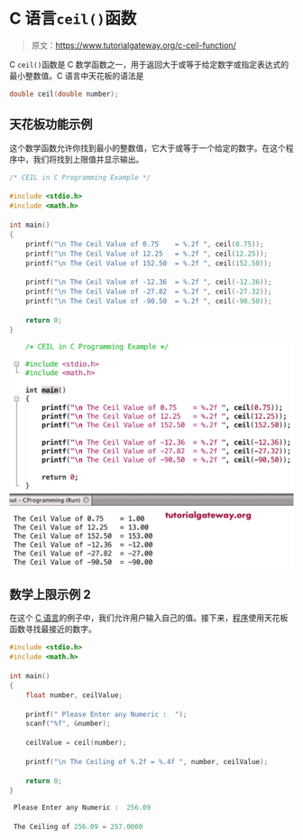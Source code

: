 # C 语言`ceil()`函数

> 原文：<https://www.tutorialgateway.org/c-ceil-function/>

C `ceil()`函数是 C 数学函数之一，用于返回大于或等于给定数字或指定表达式的最小整数值。C 语言中天花板的语法是

```c
double ceil(double number);
```

## 天花板功能示例

这个数学函数允许你找到最小的整数值，它大于或等于一个给定的数字。在这个程序中，我们将找到上限值并显示输出。

```c
/* CEIL in C Programming Example */

#include <stdio.h>
#include <math.h>

int main()
{
    printf("\n The Ceil Value of 0.75    = %.2f ", ceil(0.75));
    printf("\n The Ceil Value of 12.25   = %.2f ", ceil(12.25));    
    printf("\n The Ceil Value of 152.50  = %.2f ", ceil(152.50));

    printf("\n The Ceil Value of -12.36  = %.2f ", ceil(-12.36)); 
    printf("\n The Ceil Value of -27.82  = %.2f ", ceil(-27.32));  
    printf("\n The Ceil Value of -90.50  = %.2f ", ceil(-90.50));

    return 0;
}
```

![C ceil Function 1](img/131fc03948f5e277926e45ae0aba266a.png)

## 数学上限示例 2

在这个 [C 语言](https://www.tutorialgateway.org/c-programming/)的例子中，我们允许用户输入自己的值。接下来，[程序](https://www.tutorialgateway.org/c-programming-examples/)使用天花板函数寻找最接近的数字。

```c
#include <stdio.h>
#include <math.h> 

int main()
{
    float number, ceilValue;

    printf(" Please Enter any Numeric :  ");
    scanf("%f", &number);

    ceilValue = ceil(number);

    printf("\n The Ceiling of %.2f = %.4f ", number, ceilValue);

    return 0;
}
```

```c
 Please Enter any Numeric :  256.09

 The Ceiling of 256.09 = 257.0000 
```